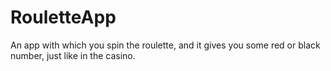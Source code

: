 # RouletteApp

An app with which you spin the roulette, and 
it gives you some red or black number, just like in the casino.

